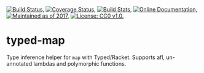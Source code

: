 [![Build Status,](https://img.shields.io/travis/jsmaniac/typed-map/master.svg)](https://travis-ci.org/jsmaniac/typed-map)
[![Coverage Status,](https://img.shields.io/coveralls/jsmaniac/typed-map/master.svg)](https://coveralls.io/github/jsmaniac/typed-map)
[![Build Stats,](https://img.shields.io/badge/build-stats-blue.svg)](http://jsmaniac.github.io/travis-stats/#jsmaniac/typed-map)
[![Online Documentation,](https://img.shields.io/badge/docs-online-blue.svg)](http://docs.racket-lang.org/typed-map/)
[![Maintained as of 2017,](https://img.shields.io/maintenance/yes/2017.svg)](https://github.com/jsmaniac/typed-map/issues)
[![License: CC0 v1.0.](https://img.shields.io/badge/license-CC0-blue.svg)](https://creativecommons.org/publicdomain/zero/1.0/)

typed-map
=========

Type inference helper for `map` with Typed/Racket.
Supports afl, un-annotated lambdas and polymorphic functions.